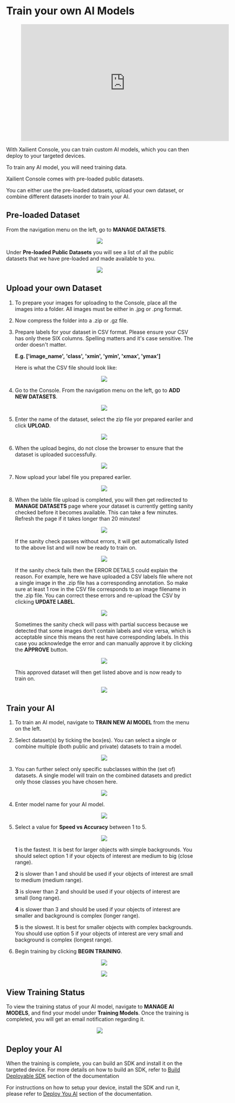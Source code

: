 # Train your own AI Models

<!-- blank line -->
<figure class="video_container">
  <iframe width="560" height="315" src="https://www.youtube.com/embed/o7rsZ6hvxvk" frameborder="0" allow="accelerometer; autoplay; encrypted-media; gyroscope; picture-in-picture" allowfullscreen></iframe>
</figure>
<!-- blank line -->

With Xailient Console, you can train custom AI models, which you can then deploy to your targeted devices.

To train any AI model, you will need training data. 

Xailient Console comes with pre-loaded public datasets.

You can either use the pre-loaded datasets, upload your own dataset, or combine different datasets inorder to train your AI.

## Pre-loaded Dataset

From the navigation menu on the left, go to __MANAGE DATASETS__.

<p align="center">
  <img src="../img/console/nav_dataset_list.png">
</p>

Under __Pre-loaded Public Datasets__ you will see a list of all the public datasets that we have pre-loaded and made available to you.

<p align="center">
  <img src="../img/console/PreloadedDataset.png">
</p>

## Upload your own Dataset

1. To prepare your images for uploading to the Console, place all the images into a folder. All images must be either in .jpg or .png format. 

2. Now compress the folder into a .zip or .gz file. 

3. Prepare labels for your dataset in CSV format. Please ensure your CSV has only these SIX columns. Spelling matters and it's case sensitive. The order doesn't matter. 
    
    __E.g. ['image_name', 'class', 'xmin', 'ymin', 'xmax', 'ymax']__

    Here is what the CSV file should look like:

    <p align="center">
    <img src="../img/console/PrepareLabel.png">
    </p>
 

3. Go to the Console. From the navigation menu on the left, go to __ADD NEW DATASETS__.

    <p align="center">
    <img src="../img/console/nav_add_dataset.png">
    </p>

4. Enter the name of the dataset, select the zip file yor prepared eariler and click __UPLOAD__.

    <p align="center">
    <img src="../img/console/AddDataset.png">
    </p>

5. When the upload begins, do not close the browser to ensure that the dataset is uploaded successfully.

    <p align="center">
    <img src="../img/console/DatasetUploadInProgress.png">
    </p>

6. Now upload your label file you prepared earlier.

    <p align="center">
    <img src="../img/console/UploadLabel.png">
    </p>

7. When the lable file upload is completed, you will then get redirected to __MANAGE DATASETS__ page where your dataset is currently getting sanity checked before it becomes available. This can take a few minutes. Refresh the page if it takes longer than 20 minutes!

    <p align="center">
    <img src="../img/console/Dataset_sanity_begin.png">
    </p>

    If the sanity check passes without errors, it will get automatically listed to the above list and will now be ready to train on. 

    <p align="center">
    <img src="../img/console/DatasetReady.png">
    </p>

    If the sanity check fails then the ERROR DETAILS could explain the reason. For example, here we have uploaded a CSV labels file where not a single image in the .zip file has a corresponding annotation. So make sure at least 1 row in the CSV file corresponds to an image filename in the .zip file. You can correct these errors and re-upload the CSV by clicking __UPDATE LABEL__.

    <p align="center">
    <img src="../img/console/Sanity_error.png">
    </p>


    Sometimes the sanity check will pass with partial success because we detected that some images don’t contain labels and vice versa, which is acceptable since this means the rest have corresponding labels. In this case you acknowledge the error and can manually approve it by clicking the __APPROVE__ button.
    
    <p align="center">
    <img src="../img/console/Partial-success.png">
    </p>

    This approved dataset will then get listed above and is now ready to train on.

    <p align="center">
    <img src="../img/console/DatasetReady.png">
    </p>


## Train your AI

1. To train an AI model, navigate to __TRAIN NEW AI MODEL__ from the menu on the left.

2. Select dataset(s) by ticking the box(es). You can select a single or combine multiple (both public and private) datasets to train a model.

    <p align="center">
    <img src="../img/console/Train_combined.png">
    </p>

3. You can further select only specific subclasses within the (set of) datasets. A single model will train on the combined datasets and predict only those classes you have chosen here.

    <p align="center">
    <img src="../img/console/CombineClass2.png">
    </p>

4. Enter model name for your AI model.

    <p align="center">
    <img src="../img/console/ModelName.png">
    </p>

5. Select a value for __Speed vs Accuracy__ between 1 to 5. 

    <p align="center">
    <img src="../img/console/SpeedVsAccuracy.png">
    </p>

    __1__ is the fastest. It is best for larger objects with simple backgrounds. You should select option 1 if your objects of interest are medium to big (close range).


    __2__ is slower than 1 and should be used if your objects of interest are small to medium (medium range).


    __3__ is slower than 2 and should be used if your objects of interest are small (long range).


    __4__ is slower than 3 and should be used if your objects of interest are smaller and background is complex (longer range).


    __5__ is the slowest. It is best for smaller objects with complex backgrounds. You should use option 5 if your objects of interest are very small and background is complex (longest range).

5. Begin training by clicking __BEGIN TRAINING__.

    <p align="center">
    <img src="../img/console/BeginTraining.png">
    </p>

    <p align="center">
    <img src="../img/console/TrainingStarted.png">
    </p>


## View Training Status

To view the training status of your AI model, navigate to __MANAGE AI MODELS__, and find your model under __Training Models__. Once the training is completed, you will get an email notification regarding it.

<p align="center">
<img src="../img/console/TrainingInProgress.png">
</p>

## Deploy your AI

When the training is complete, you can build an SDK and install it on the targeted device. For more details on how to build an SDK, refer to [Build Deployable SDK](/en/latest/buildSdk/) section of the documentation

For instructions on how to setup your device, install the SDK and run it, please refer to [Deploy You AI](/en/latest/installation/) section of the documentation.